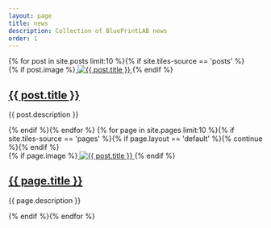 ```yaml
---
layout: page
title: news
description: Collection of BluePrintLAB news
order: 1
---
```


<section id="five">
					{% for post in site.posts limit:10 %}{% if site.tiles-source == 'posts' %}<section class="spotlight">
						<div class="image">
							{% if post.image %}<a href="{{ post.url | relative_url }}" class="link">
								<picture>
									<source srcset="{{ "" | absolute_url }}/assets/images/{{ post.webp }}" type="image/webp">
									<source srcset="{{ "" | absolute_url }}/assets/images/{{ post.image }}" type="image/jpeg">
									<img src="{{ "" | absolute_url }}/assets/images/{{ post.image }}" alt="{{ post.title }}">
								</picture>
							</a>{% endif %}
						</div>
						<div class="content">
							<h2><a href="{{ post.url | relative_url }}" class="link">{{ post.title }}</a></h2>
							<p>{{ post.description }}</p>
						</div>
					</section>
					{% endif %}{% endfor %}
					{% for page in site.pages limit:10 %}{% if site.tiles-source == 'pages' %}{% if page.layout == 'default' %}{% continue %}{% endif %}
					<section class="spotlight">
						<div class="image">
							{% if page.image %}<a href="{{ post.url | relative_url }}" class="link">
									<source srcset="{{ "" | absolute_url }}/assets/images/{{ post.webp }}" type="image/webp">
									<source srcset="{{ "" | absolute_url }}/assets/images/{{ post.image }}" type="image/jpeg">
									<img src="{{ "" | absolute_url }}/assets/images/{{ post.image }}" alt="{{ post.title }}">
							</a>{% endif %}
						</div>
						<div class="content">
							<h2><a href="{{ page.url | relative_url }}" class="link">{{ page.title }}</a></h2>
							<p>{{ page.description }}</p>
						</div>
					</section>{% endif %}{% endfor %}
					</section>